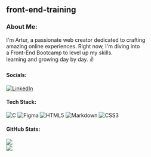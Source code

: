 ## front-end-training

### About Me:<br> 
I'm Artur, a passionate web creator dedicated to crafting<br> 
amazing online experiences. Right now, I'm diving into <br>
a Front-End Bootcamp to level up my skills.<br>
learning and growing day by day. :v:

#### Socials:  

[![LinkedIn](https://img.shields.io/badge/LinkedIn-%230077B5.svg?logo=linkedin&logoColor=white)](https://linkedin.com/in/artur-abel) 

#### Tech Stack:

![C](https://img.shields.io/badge/c-%2300599C.svg?style=for-the-badge&logo=c&logoColor=white) ![Figma](https://img.shields.io/badge/figma-%23F24E1E.svg?style=for-the-badge&logo=figma&logoColor=white) ![HTML5](https://img.shields.io/badge/html5-%23E34F26.svg?style=for-the-badge&logo=html5&logoColor=white) ![Markdown](https://img.shields.io/badge/markdown-%23000000.svg?style=for-the-badge&logo=markdown&logoColor=white) ![CSS3](https://img.shields.io/badge/css3-%231572B6.svg?style=for-the-badge&logo=css3&logoColor=white)

#### GitHub Stats:

![](https://github-readme-streak-stats.herokuapp.com/?user=ArturAbel&theme=dark&hide_border=true)<br/>
![](https://github-readme-stats.vercel.app/api/top-langs/?username=ArturAbel&theme=dark&hide_border=true&include_all_commits=false&count_private=false&layout=compact)
